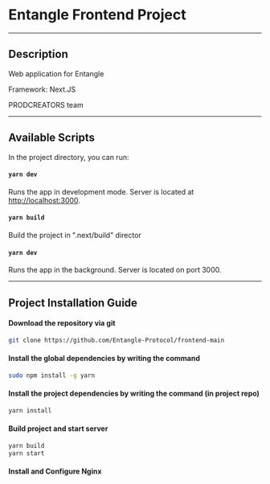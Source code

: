 # Entangle Frontend Project
----

## Description
Web application for Entangle

Framework: Next.JS

PRODCREATORS team

----

## Available Scripts

In the project directory, you can run:

#### `yarn dev`

Runs the app in development mode.
Server is located at [http://localhost:3000](http://localhost:3000).

#### `yarn build`

Build the project in ".next/build" director

#### `yarn dev`

Runs the app in the background.
Server is located on port 3000.

---
## __Project Installation Guide__

#### Download the repository via git
```sh
git clone https://github.com/Entangle-Protocol/frontend-main
```

#### Install the global dependencies by writing the command

```sh
sudo npm install -g yarn
```

#### Install the project dependencies by writing the command (in project repo)

```sh
yarn install
```


#### Build project and start server
```sh
yarn build
yarn start
```

#### Install and Configure Nginx
